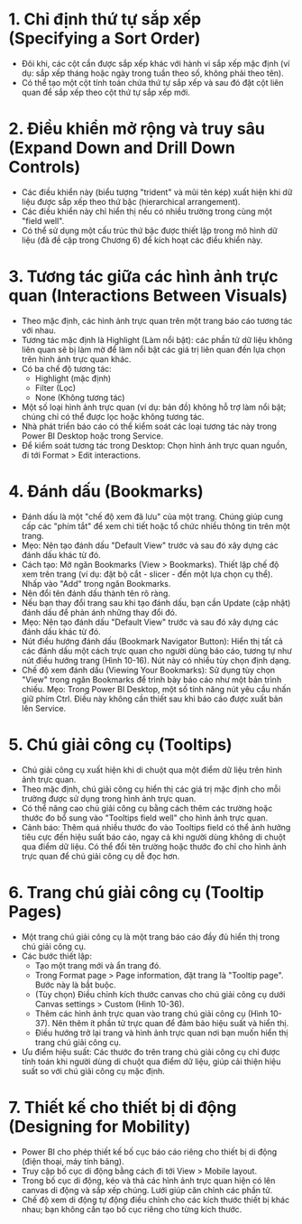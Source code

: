 # 1. Chỉ định thứ tự sắp xếp (Specifying a Sort Order)
- Đôi khi, các cột cần được sắp xếp khác với hành vi sắp xếp mặc định (ví dụ: sắp xếp tháng hoặc ngày trong tuần theo số, không phải theo tên).
- Có thể tạo một cột tính toán chứa thứ tự sắp xếp và sau đó đặt cột liên quan để sắp xếp theo cột thứ tự sắp xếp mới.

# 2. Điều khiển mở rộng và truy sâu (Expand Down and Drill Down Controls)
- Các điều khiển này (biểu tượng "trident" và mũi tên kép) xuất hiện khi dữ liệu được sắp xếp theo thứ bậc (hierarchical arrangement).
- Các điều khiển này chỉ hiển thị nếu có nhiều trường trong cùng một "field well".
- Có thể sử dụng một cấu trúc thứ bậc được thiết lập trong mô hình dữ liệu (đã đề cập trong Chương 6) để kích hoạt các điều khiển này.

# 3. Tương tác giữa các hình ảnh trực quan (Interactions Between Visuals)
- Theo mặc định, các hình ảnh trực quan trên một trang báo cáo tương tác với nhau.
- Tương tác mặc định là Highlight (Làm nổi bật): các phần tử dữ liệu không liên quan sẽ bị làm mờ để làm nổi bật các giá trị liên quan đến lựa chọn trên hình ảnh trực quan khác.
- Có ba chế độ tương tác:
  + Highlight (mặc định)
  + Filter (Lọc)
  + None (Không tương tác)
- Một số loại hình ảnh trực quan (ví dụ: bản đồ) không hỗ trợ làm nổi bật; chúng chỉ có thể được lọc hoặc không tương tác.
- Nhà phát triển báo cáo có thể kiểm soát các loại tương tác này trong Power BI Desktop hoặc trong Service.
- Để kiểm soát tương tác trong Desktop: Chọn hình ảnh trực quan nguồn, đi tới Format > Edit interactions.

# 4. Đánh dấu (Bookmarks)
- Đánh dấu là một "chế độ xem đã lưu" của một trang. Chúng giúp cung cấp các "phím tắt" để xem chi tiết hoặc tổ chức nhiều thông tin trên một trang.
- Mẹo: Nên tạo đánh dấu "Default View" trước và sau đó xây dựng các đánh dấu khác từ đó.
- Cách tạo: Mở ngăn Bookmarks (View > Bookmarks). Thiết lập chế độ xem trên trang (ví dụ: đặt bộ cắt - slicer - đến một lựa chọn cụ thể). Nhấp vào "Add" trong ngăn Bookmarks.
- Nên đổi tên đánh dấu thành tên rõ ràng.
- Nếu bạn thay đổi trang sau khi tạo đánh dấu, bạn cần Update (cập nhật) đánh dấu để phản ánh những thay đổi đó.
- Mẹo: Nên tạo đánh dấu "Default View" trước và sau đó xây dựng các đánh dấu khác từ đó.
- Nút điều hướng đánh dấu (Bookmark Navigator Button): Hiển thị tất cả các đánh dấu một cách trực quan cho người dùng báo cáo, tương tự như nút điều hướng trang (Hình 10-16). Nút này có nhiều tùy chọn định dạng.
- Chế độ xem đánh dấu (Viewing Your Bookmarks): Sử dụng tùy chọn "View" trong ngăn Bookmarks để trình bày báo cáo như một bản trình chiếu.
Mẹo: Trong Power BI Desktop, một số tính năng nút yêu cầu nhấn giữ phím Ctrl. Điều này không cần thiết sau khi báo cáo được xuất bản lên Service.

# 5. Chú giải công cụ (Tooltips)
- Chú giải công cụ xuất hiện khi di chuột qua một điểm dữ liệu trên hình ảnh trực quan.
- Theo mặc định, chú giải công cụ hiển thị các giá trị mặc định cho mỗi trường được sử dụng trong hình ảnh trực quan.
- Có thể nâng cao chú giải công cụ bằng cách thêm các trường hoặc thước đo bổ sung vào "Tooltips field well" cho hình ảnh trực quan.
- Cảnh báo: Thêm quá nhiều thước đo vào Tooltips field có thể ảnh hưởng tiêu cực đến hiệu suất báo cáo, ngay cả khi người dùng không di chuột qua điểm dữ liệu. Có thể đổi tên trường hoặc thước đo chỉ cho hình ảnh trực quan để chú giải công cụ dễ đọc hơn.

# 6. Trang chú giải công cụ (Tooltip Pages)
- Một trang chú giải công cụ là một trang báo cáo đầy đủ hiển thị trong chú giải công cụ.
- Các bước thiết lập:
  + Tạo một trang mới và ẩn trang đó.
  + Trong Format page > Page information, đặt trang là "Tooltip page". Bước này là bắt buộc.
  + (Tùy chọn) Điều chỉnh kích thước canvas cho chú giải công cụ dưới Canvas settings > Custom (Hình 10-36).
  + Thêm các hình ảnh trực quan vào trang chú giải công cụ (Hình 10-37). Nên thêm ít phần tử trực quan để đảm bảo hiệu suất và hiển thị.
  + Điều hướng trở lại trang và hình ảnh trực quan nơi bạn muốn hiển thị trang chú giải công cụ.
- Ưu điểm hiệu suất: Các thước đo trên trang chú giải công cụ chỉ được tính toán khi người dùng di chuột qua điểm dữ liệu, giúp cải thiện hiệu suất so với chú giải công cụ mặc định.

# 7. Thiết kế cho thiết bị di động (Designing for Mobility)
- Power BI cho phép thiết kế bố cục báo cáo riêng cho thiết bị di động (điện thoại, máy tính bảng).
- Truy cập bố cục di động bằng cách đi tới View > Mobile layout.
- Trong bố cục di động, kéo và thả các hình ảnh trực quan hiện có lên canvas di động và sắp xếp chúng. Lưới giúp căn chỉnh các phần tử.
- Chế độ xem di động tự động điều chỉnh cho các kích thước thiết bị khác nhau; bạn không cần tạo bố cục riêng cho từng kích thước.
